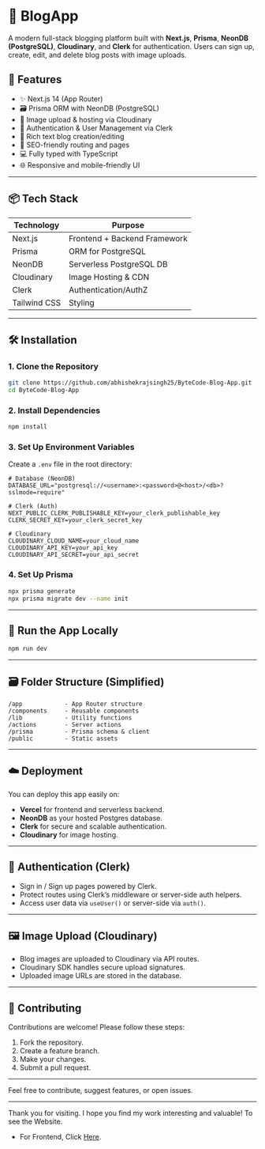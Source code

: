 # 📝 BlogApp

A modern full-stack blogging platform built with **Next.js**, **Prisma**, **NeonDB (PostgreSQL)**, **Cloudinary**, and **Clerk** for authentication. Users can sign up, create, edit, and delete blog posts with image uploads.

## 🚀 Features

- ✨ Next.js 14 (App Router)
- 🗃️ Prisma ORM with NeonDB (PostgreSQL)
- 📸 Image upload & hosting via Cloudinary
- 🔐 Authentication & User Management via Clerk
- 📝 Rich text blog creation/editing
- 🔎 SEO-friendly routing and pages
- 💻 Fully typed with TypeScript
- 🌐 Responsive and mobile-friendly UI

---

## 📦 Tech Stack

| Technology   | Purpose                      |
|--------------|------------------------------|
| Next.js      | Frontend + Backend Framework |
| Prisma       | ORM for PostgreSQL           |
| NeonDB       | Serverless PostgreSQL DB     |
| Cloudinary   | Image Hosting & CDN          |
| Clerk        | Authentication/AuthZ         |
| Tailwind CSS | Styling                      |

---

## 🛠️ Installation

### 1. Clone the Repository

```bash
git clone https://github.com/abhishekrajsingh25/ByteCode-Blog-App.git
cd ByteCode-Blog-App
````

### 2. Install Dependencies

```bash
npm install
```

### 3. Set Up Environment Variables

Create a `.env` file in the root directory:

```env
# Database (NeonDB)
DATABASE_URL="postgresql://<username>:<password>@<host>/<db>?sslmode=require"

# Clerk (Auth)
NEXT_PUBLIC_CLERK_PUBLISHABLE_KEY=your_clerk_publishable_key
CLERK_SECRET_KEY=your_clerk_secret_key

# Cloudinary
CLOUDINARY_CLOUD_NAME=your_cloud_name
CLOUDINARY_API_KEY=your_api_key
CLOUDINARY_API_SECRET=your_api_secret
```

### 4. Set Up Prisma

```bash
npx prisma generate
npx prisma migrate dev --name init
```

---

## 🧪 Run the App Locally

```bash
npm run dev
```

---

## 🗃️ Folder Structure (Simplified)

```
/app            - App Router structure
/components     - Reusable components
/lib            - Utility functions
/actions        - Server actions
/prisma         - Prisma schema & client
/public         - Static assets
```

---

## ☁️ Deployment

You can deploy this app easily on:

* **Vercel** for frontend and serverless backend.
* **NeonDB** as your hosted Postgres database.
* **Clerk** for secure and scalable authentication.
* **Cloudinary** for image hosting.

---

## 👤 Authentication (Clerk)

* Sign in / Sign up pages powered by Clerk.
* Protect routes using Clerk’s middleware or server-side auth helpers.
* Access user data via `useUser()` or server-side via `auth()`.

---

## 🖼️ Image Upload (Cloudinary)

* Blog images are uploaded to Cloudinary via API routes.
* Cloudinary SDK handles secure upload signatures.
* Uploaded image URLs are stored in the database.

---

## 🤝 Contributing

Contributions are welcome! Please follow these steps:

1. Fork the repository.
2. Create a feature branch.
3. Make your changes.
4. Submit a pull request.

---

Feel free to contribute, suggest features, or open issues.

---

Thank you for visiting. I hope you find my work interesting and valuable! To see the Website. 
- For Frontend, Click <a href="https://bytecode-blogapp-abhishekrajsingh.vercel.app/" >Here</a>.
